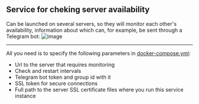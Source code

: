 ## Service for cheking server availability
Can be launched on several servers, so they will monitor each other's availability, information about which can, for example, be sent through a Telegram bot:
![image](https://github.com/user-attachments/assets/bc32e529-9517-4b9a-8825-2e40c2c4c57a)

---

All you need is to specify the following parameters in [docker-compose.yml](https://github.com/Darveivoldavara/server_monitoring_system/blob/main/docker-compose.yml):
* Url to the server that requires monitoring
* Check and restart intervals
* Telegram bot token and group id with it
* SSL token for secure connections
* Full path to the server SSL certificate files where you run this service instance
